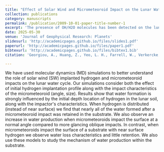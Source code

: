 ```yaml
---
title: "Effect of Solar Wind and Micrometeoroid Impact on the Lunar Water Cycle: A Molecular Dynamics Study"
collection: publications
category: manuscripts
permalink: /publication/2009-10-01-paper-title-number-1
excerpt: 'The presence of OH/H2O molecules has been detected on the lunar surface. While solar wind implanted protons are a source of the observed OH/H2O, other processes such as micrometeoroid impacts also affect the lunar water cycle. We present atomistic scale simulations on the effect of solar wind implanted hydrogen and micrometeoroid impact on the lunar water cycle. Results show a clear indication of the effect of both initial hydrogen profile and micrometeoroid impact characteristics (angle, size) on the overall water formation and retention.'
date: 2025-05-30
venue: 'Journal of Geophysical Research: Planets'
slidesurl: 'http://academicpages.github.io/files/slides1.pdf'
paperurl: 'http://academicpages.github.io/files/paper1.pdf'
bibtexurl: 'http://academicpages.github.io/files/bibtex1.bib'
citation: 'Georgiou, A., Huang, Z., Yeo, L. H., Farrell, W., Verkercke, S., Lewis, J. R., et al. (2025). &quot;Effect of solar wind and micrometeoroid impact on the lunar water cycle: A molecular dynamics study.&quot; <i>Journal of Geophysical Research: Planets, 130, e2024JE008687.</i>. https://doi.org/10.1029/2024JE008687.'

---
```

We have used molecular dynamics (MD) simulations to better understand the role of solar wind (SW) implanted hydrogen and micrometeoroid impacts on the lunar water cycle. Our simulations consider both the effect of initial hydrogen implantation profile along with the impact characteristics of the micrometeoroid (angle, size). Results show that water formation is strongly influenced by the initial depth location of hydrogen in the lunar soil, along with the impactor's characteristics. When hydrogen is distributed (instead of near surface) we find that nearly all of the water formed after a micrometeoroid impact was retained in the substrate. We also observe an increase in water production when micrometeoroids impact the surface at a normal angle compared to more glancing oblique impacts. In contrast, when micrometeoroids impact the surface of a substrate with near surface hydrogen we observe water loss characteristics and little retention. We also use these models to study the mechanism of water production within the substrate.
